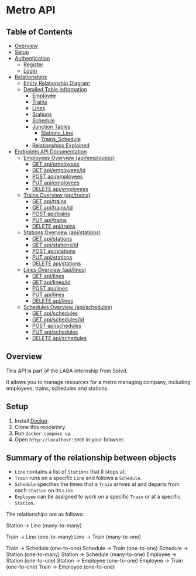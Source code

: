# Metro API #

## Table of Contents ##

- [Overview](#overview)
- [Setup](#setup)
- [Authentication](./documentation/AUTH-README.md#authentication)
    - [Register](./documentation/AUTH-README.md#register)
    - [Login](./documentation/AUTH-README.md#login)
- [Relationships](./documentation/RELATIONSHIP-README.md#data-modeling)
  - [Entity Relationship Diagram](./documentation/RELATIONSHIP-README.md#entity-relationship-diagram)
  - [Detailed Table Information](./documentation/RELATIONSHIP-README.md#detailed-table-information)
    - [Employee](./documentation/RELATIONSHIP-README.md#employee)
    - [Trains](./documentation/RELATIONSHIP-README.md#trains)
    - [Lines](./documentation/RELATIONSHIP-README.md#lines)
    - [Stations](./documentation/RELATIONSHIP-README.md#stations)
    - [Schedule](./documentation/RELATIONSHIP-README.md#schedule)
    - [Junction Tables](./documentation/RELATIONSHIP-README.md#junction-tables)
      - [Stations_Line](./documentation/RELATIONSHIP-README.md#stationsline)
      - [Trains_Schedule](./documentation/RELATIONSHIP-README.md#trainsschedule)
    - [Relationships Explained](./documentation/RELATIONSHIP-README.md#relationships-explained)
- [Endpoints API Documentation](./documentation/ENDPOINTS-README.md#endpoints-api-documentation)
  - [Employees Overview (api/employees)](./documentation/ENDPOINTS-README.md#employees-overview-apiemployees)
    - [GET api/employees](./documentation/ENDPOINTS-README.md#get-apiemployees)
    - [GET api/employees/id](./documentation/ENDPOINTS-README.md#get-apiemployeesid)
    - [POST api/employees](./documentation/ENDPOINTS-README.md#post-apiemployees)
    - [PUT api/employees](./documentation/ENDPOINTS-README.md#put-apiemployees)
    - [DELETE api/employees](./documentation/ENDPOINTS-README.md#delete-apiemployees)
  - [Trains Overview (api/trains)](./documentation/ENDPOINTS-README.md#trains-overview-apitrains)
    - [GET api/trains](./documentation/ENDPOINTS-README.md#get-apitrains)
    - [GET api/trains/id](./documentation/ENDPOINTS-README.md#get-apitrainsid)
    - [POST api/trains](./documentation/ENDPOINTS-README.md#post-apitrains)
    - [PUT api/trains](./documentation/ENDPOINTS-README.md#put-apitrains)
    - [DELETE api/trains](./documentation/ENDPOINTS-README.md#delete-apitrains)
  - [Stations Overview (api/stations)](./documentation/ENDPOINTS-README.md#stations-overview-apistations)
    - [GET api/stations](./documentation/ENDPOINTS-README.md#get-apistations)
    - [GET api/stations/id](./documentation/ENDPOINTS-README.md#get-apistationsid)
    - [POST api/stations](./documentation/ENDPOINTS-README.md#post-apistations)
    - [PUT api/stations](./documentation/ENDPOINTS-README.md#put-apistationsid)
    - [DELETE api/stations](./documentation/ENDPOINTS-README.md#delete-apistationsid)
  - [Lines Overview (api/lines)](./documentation/ENDPOINTS-README.md#lines-overview-apilines)
    - [GET api/lines](./documentation/ENDPOINTS-README.md#get-apilines)
    - [GET api/lines/id](./documentation/ENDPOINTS-README.md#get-apilinesid)
    - [POST api/lines](./documentation/ENDPOINTS-README.md#post-apilines)
    - [PUT api/lines](./documentation/ENDPOINTS-README.md#put-apilinesid)
    - [DELETE api/lines](./documentation/ENDPOINTS-README.md#delete-apilinesid)
  - [Schedules Overview (api/schedules)](./documentation/ENDPOINTS-README.md#schedules-overview-apischedules)
    - [GET api/schedules](./documentation/ENDPOINTS-README.md#get-apischedules)
    - [GET api/schedules/id](./documentation/ENDPOINTS-README.md#get-apischedulesid)
    - [POST api/schedules](./documentation/ENDPOINTS-README.md#post-apischedules)
    - [PUT api/schedules](./documentation/ENDPOINTS-README.md#put-apischedulesid)
    - [DELETE api/schedules](./documentation/ENDPOINTS-README.md#delete-apischedulesid)

## Overview ##

This API is part of the LABA internship from Solvd. 

It allows you to manage resources for a metro managing company, including employees, trains, schedules and
stations.

## Setup ##

1. Install [Docker](https://www.docker.com/products/docker-desktop).
2. Clone this repository.
3. Run `docker-compose up`.
4. Open `http://localhost:3000` in your browser.

## Summary of the relationship between objects ##

- `Line` contains a list of `Stations` that it stops at.
- `Train` runs on a specific `Line` and follows a `Schedule`. 
- `Schedule` specifies the times that a `Train` arrives at and departs from each `Station` on its `Line`.
- `Employee` can be assigned to work on a specific `Train` or at a specific `Station`.
  
The relationships are as follows:

Station -> Line (many-to-many)

Train -> Line (one-to-many)
Line -> Train (many-to-one)

Train -> Schedule (one-to-one)
Schedule -> Train (one-to-one)
Schedule -> Station (one-to-many)
Station -> Schedule (many-to-one)
Employee -> Station (one-to-one)
Station -> Employee (one-to-one)
Employee -> Train (one-to-one)
Train -> Employee (one-to-one)